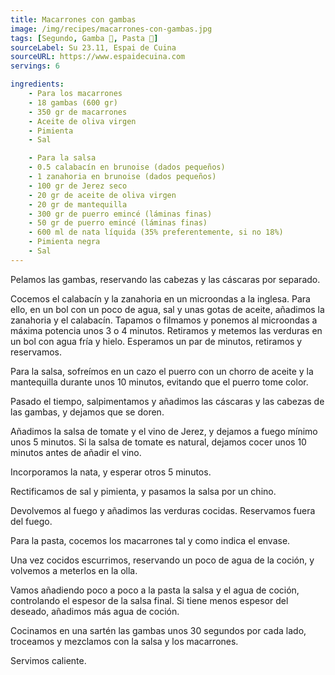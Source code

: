 ```yaml
---
title: Macarrones con gambas
image: /img/recipes/macarrones-con-gambas.jpg
tags: [Segundo, Gamba 🦐, Pasta 🍝]
sourceLabel: Su 23.11, Espai de Cuina
sourceURL: https://www.espaidecuina.com
servings: 6

ingredients:
    - Para los macarrones
    - 18 gambas (600 gr)
    - 350 gr de macarrones
    - Aceite de oliva virgen
    - Pimienta
    - Sal

    - Para la salsa
    - 0.5 calabacín en brunoise (dados pequeños)
    - 1 zanahoria en brunoise (dados pequeños)
    - 100 gr de Jerez seco
    - 20 gr de aceite de oliva virgen
    - 20 gr de mantequilla
    - 300 gr de puerro emincé (láminas finas)
    - 50 gr de puerro emincé (láminas finas)
    - 600 ml de nata líquida (35% preferentemente, si no 18%)
    - Pimienta negra
    - Sal
---
```


Pelamos las gambas, reservando las cabezas y las cáscaras por separado.

Cocemos el calabacín y la zanahoria en un microondas a la inglesa. Para ello,
en un bol con un poco de agua, sal y unas gotas de aceite, añadimos la
zanahoria y el calabacín. Tapamos o filmamos y ponemos al microondas a máxima
potencia unos 3 o 4 minutos. Retiramos y metemos las verduras en un bol con
agua fría y hielo. Esperamos un par de minutos, retiramos y reservamos.

Para la salsa, sofreímos en un cazo el puerro con un chorro de aceite y la
mantequilla durante unos 10 minutos, evitando que el puerro tome color.

Pasado el tiempo, salpimentamos y añadimos las cáscaras y las cabezas de las
gambas, y dejamos que se doren.

Añadimos la salsa de tomate y el vino de Jerez, y dejamos a fuego mínimo unos 5
minutos. Si la salsa de tomate es natural, dejamos cocer unos 10 minutos antes
de añadir el vino.

Incorporamos la nata, y esperar otros 5 minutos.

Rectificamos de sal y pimienta, y pasamos la salsa por un chino.

Devolvemos al fuego y añadimos las verduras cocidas. Reservamos fuera del
fuego.

Para la pasta, cocemos los macarrones tal y como indica el envase.

Una vez cocidos escurrimos, reservando un poco de agua de la coción, y volvemos
a meterlos en la olla.

Vamos añadiendo poco a poco a la pasta la salsa y el agua de coción,
controlando el espesor de la salsa final. Si tiene menos espesor del deseado,
añadimos más agua de coción.

Cocinamos en una sartén las gambas unos 30 segundos por cada lado, troceamos y
mezclamos con la salsa y los macarrones.

Servimos caliente.
